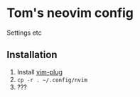 
# Tom's neovim config

Settings etc

## Installation

1. Install [vim-plug](https://github.com/junegunn/vim-plug)
2. `cp -r . ~/.config/nvim`
3. ???
